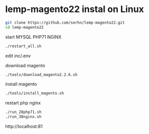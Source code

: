 # lemp-magento22 instal on Linux

```sh
git clone https://github.com/serhn/lemp-magento22.git
cd lemp-magento22
```

start MYSQL PHP71 NGINX

```sh
./restart_all.sh
```
edit inc/.env

download magento

```sh
./tools/download_magento2.2.6.sh
```

install magento

```sh
./tools/install_magento.sh
```

restart php nginx

```sh
./run_28php71.sh
./run_30nginx.sh
```

http://localhost:81